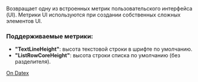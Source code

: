 Возвращает одну из встроенных метрик пользовательского интерфейса (UI). Метрики UI используются при создании собственных сложных элементов UI.

### Поддерживаемые метрики:
- **"TextLineHeight"**: высота текстовой строки в шрифте по умолчанию.
- **"ListRowCoreHeight"**: высота строки списка по умолчанию (без разделителя).

[On Datex](http://docs.datex.ru/article.htm?id=7172076235998782904)